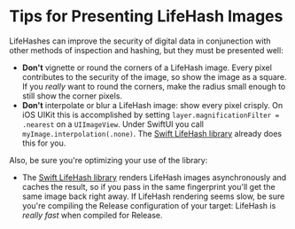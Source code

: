# Tips for Presenting LifeHash Images

LifeHashes can improve the security of digital data in conjunection with other methods of inspection and hashing, but they must be presented well:

* **Don't** vignette or round the corners of a LifeHash image. Every pixel contributes to the security of the image, so show the image as a square. If you *really* want to round the corners, make the radius small enough to still show the corner pixels.
* **Don't** interpolate or blur a LifeHash image: show every pixel crisply. On iOS UIKit this is accomplished by setting `layer.magnificationFilter = .nearest` on a `UIImageView`. Under SwiftUI you call `myImage.interpolation(.none)`. The [Swift LifeHash library](https://github.com/BlockchainCommons/LifeHash) already does this for you.

Also, be sure you're optimizing your use of the library:

* The [Swift LifeHash library](https://github.com/BlockchainCommons/LifeHash) renders LifeHash images asynchronously and caches the result, so if you pass in the same fingerprint you'll get the same image back right away. If LifeHash rendering seems slow, be sure you're compiling the Release configuration of your target: LifeHash is *really fast* when compiled for Release.
